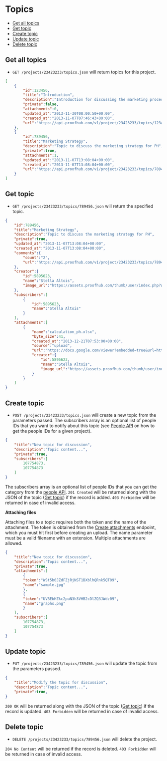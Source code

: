 Topics
====================

* [Get all topics](#get-all-topics)
* [Get topic](#get-topic)
* [Create topic](#create-topic)
* [Update topic](#update-topic)
* [Delete topic](#delete-topic)

Get all topics
----------------

* `GET /projects/23423233/topics.json` will return topics for this project.

```json
[
	{
		"id":123456,
		"title":"Introduction",
		"description":"Introduction for discussing the marketing process",
		"private":false,
		"attachments":0,
		"updated_at":"2013-11-30T08:00:50+00:00",
		"created_at":"2013-11-07T07:46:43+00:00",
		"url":"https://api.proofhub.com/v1/project/23423233/topics/123456.json"
	},
	{
		"id":789456,
		"title":"Marketing Strategy",
		"description":"Topic to discuss the marketing strategy for PH",
		"private":true,
		"attachments":1,
		"updated_at":"2013-11-07T13:08:04+00:00",
		"created_at":"2013-11-07T13:08:04+00:00",
		"url":"https://api.proofhub.com/v1/project/23423233/topics/789456.json"
	}
]
```

Get topic
----------------

* `GET /projects/23423233/topics/789456.json` will return the specified topic.

```json
{
	"id":789456,
	"title":"Marketing Strategy",
	"description":"Topic to discuss the marketing strategy for PH",
	"private":true,
	"updated_at":"2013-11-07T13:08:04+00:00",
	"created_at":"2013-11-07T13:08:04+00:00",
	"comments":{
		"count":"2",
		"url":"https://api.proofhub.com/v1/project/23423233/topics/789456/comments.json"
	},
	"creator":{
		"id":5895623,
		"name":"Stella Altois",
		"image_url":"https://assets.proofhub.com/thumb/user/index.php?width=80&height=80&cropratio=1:1&image=123456/812b4ba287f5ee0bc9d43bbf5bbe87fb1370073119.jpg"
	},
	"subscribers":[
		{
			"id":5895623,
			"name":"Stella Altois"
		}
	],
	"attachments":[
		{
			"name":"calculation_ph.xlsx",
			"byte_size":41,
			"created_at":"2013-12-21T07:53:00+00:00",
			"source":"upload",
			"url":"https://docs.google.com/viewer?embedded=true&url=https%3A%2F%2Fsdp_.proofhub.com%2Fview%2Fdoc%2F%3F2176707%2F43981916%2F812b4ba287f5ee0bc9d43bbf5bbe87fb13876123809z%2F5a3304d7f18ed98cc1443a0a02573186%2Fcalculation_sdplabs%5B20120620%5D.xlsx",
			"creator":{
				"id":5895623,
				"name":"Stella Altois",
				"image_url":"https://assets.proofhub.com/thumb/user/index.php?width=80&height=80&cropratio=1:1&image=123456/812b4ba287f5ee0bc9d43bbf5bbe87fb1370073119.jpg"
			}
		}
	]
}
```
Create topic
----------------

* `POST /projects/23423233/topics.json` will create a new topic from the parameters passed. The subscribers array is an optional list of people IDs that you want to notify about this topic (see [People API](https://github.com/sdplabs/proofhub-api/blob/master/sections/people.md#get-people) on how to get the people IDs for a given project).

```json
{
	"title":"New topic for discussion",
	"description":"Topic content...",
	"private":true,
	"subscribers":[
		107754873,
		107754873
	]
}
```

The subscribers array is an optional list of people IDs that you can get the category from the [people API](https://github.com/sdplabs/proofhub-api/blob/master/sections/people.md). `201 Created` will be returned along with the JSON of the topic ([Get topic](#get-topic)) if the record is added. `403 Forbidden` will be returned in case of invalid access.

**Attaching files**

Attaching files to a topic requires both the token and the name of the attachment. The token is obtained from the [Create attachments](
https://github.com/sdplabs/proofhub-api/blob/master/sections/attachemnts.md#create-attachment) endpoint, which you must hit first before creating an upload. The name parameter must be a valid filename with an extension. Multiple attachments are allowed.

```json
{
	"title":"New topic for discussion",
	"description":"Topic content...",
	"private":true,
	"attachments":[
		{
		"token":"WSt5b0JZdFZjRjNST1BXblhQRnk5QT09",
		"name":"sample.jpg"
		},
		{
		"token":"UVBEbHZkc2puN3h3VHB2cDlZQ3JWdz09",
		"name":"graphs.png"
		}
	],
	"subscribers":[
		107754873,
		107754873
	]
}
```

Update topic
----------------

* `PUT /projects/23423233/topics/789456.json` will  update the topic from the parameters passed.

```json
{
	"title":"Modify the topic for discussion",
	"description":"Topic content...",
	"private":true,
}

```
`200 OK` will be returned along with the JSON of the topic ([Get topic](#get-topic)) if the record is updated. `403 Forbidden` will be returned in case of invalid access.

Delete topic
----------------

* `DELETE /projects/23423233/topics/789456.json` will delete the project.

`204 No Content` will be returned if the record is deleted. `403 Forbidden` will be returned in case of invalid access.
